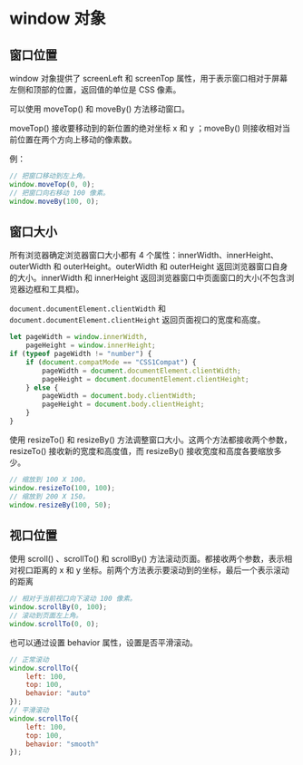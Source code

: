 # window 对象

## 窗口位置

window 对象提供了 screenLeft 和 screenTop 属性，用于表示窗口相对于屏幕左侧和顶部的位置，返回值的单位是 CSS 像素。

可以使用 moveTop()  和 moveBy() 方法移动窗口。

moveTop() 接收要移动到的新位置的绝对坐标 x 和 y ；moveBy() 则接收相对当前位置在两个方向上移动的像素数。

例：

```javascript
// 把窗口移动到左上角。
window.moveTop(0, 0);
// 把窗口向右移动 100 像素。
window.moveBy(100, 0);
```

## 窗口大小

所有浏览器确定浏览器窗口大小都有 4 个属性：innerWidth、innerHeight、outerWidth 和 outerHeight。outerWidth 和 outerHeight 返回浏览器窗口自身的大小。innerWidth 和 innerHeight 返回浏览器窗口中页面窗口的大小(不包含浏览器边框和工具框)。

`document.documentElement.clientWidth` 和 `document.documentElement.clientHeight` 返回页面视口的宽度和高度。

```javascript
let pageWidth = window.innerWidth,
    pageHeight = window.innerHeight;
if (typeof pageWidth != "number") {
    if (document.compatMode == "CSS1Compat") {
        pageWidth = document.documentElement.clientWidth;
        pageHeight = document.documentElement.clientHeight;
    } else {
        pageWidth = document.body.clientWidth;
        pageHeight = document.body.clientHeight;
    }
}
```

使用 resizeTo() 和 resizeBy() 方法调整窗口大小。这两个方法都接收两个参数，resizeTo() 接收新的宽度和高度值，而 resizeBy() 接收宽度和高度各要缩放多少。

```javascript
// 缩放到 100 X 100。
window.resizeTo(100, 100);
// 缩放到 200 X 150。
window.resizeBy(100, 50);
```

## 视口位置

使用 scroll() 、scrollTo() 和 scrollBy() 方法滚动页面。都接收两个参数，表示相对视口距离的 x 和 y 坐标。前两个方法表示要滚动到的坐标，最后一个表示滚动的距离

```javascript
// 相对于当前视口向下滚动 100 像素。
window.scrollBy(0, 100);
// 滚动到页面左上角。
window.scrollTo(0, 0);
```

也可以通过设置 behavior 属性，设置是否平滑滚动。

```javascript
// 正常滚动
window.scrollTo({
    left: 100, 
    top: 100,
    behavior: "auto"
});
// 平滑滚动
window.scrollTo({
    left: 100,
    top: 100,
    behavior: "smooth"
});
```

